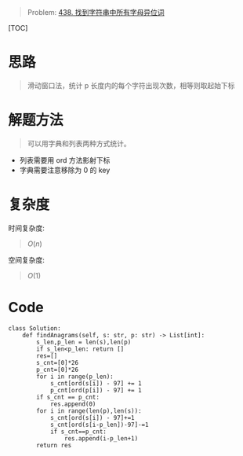 > Problem: [438. 找到字符串中所有字母异位词](https://leetcode.cn/problems/find-all-anagrams-in-a-string/description/)

[TOC]

# 思路

> 滑动窗口法，统计 p 长度内的每个字符出现次数，相等则取起始下标

# 解题方法

> 可以用字典和列表两种方式统计。

- 列表需要用 ord 方法影射下标
- 字典需要注意移除为 0 的 key

# 复杂度

时间复杂度:

> $O(n)$

空间复杂度:

> $O(1)$

# Code

```Python3 []
class Solution:
    def findAnagrams(self, s: str, p: str) -> List[int]:
        s_len,p_len = len(s),len(p)
        if s_len<p_len: return []
        res=[]
        s_cnt=[0]*26
        p_cnt=[0]*26
        for i in range(p_len):
            s_cnt[ord(s[i]) - 97] += 1
            p_cnt[ord(p[i]) - 97] += 1
        if s_cnt == p_cnt:
            res.append(0)
        for i in range(len(p),len(s)):
            s_cnt[ord(s[i]) - 97]+=1
            s_cnt[ord(s[i-p_len])-97]-=1
            if s_cnt==p_cnt:
                res.append(i-p_len+1)
        return res
```
